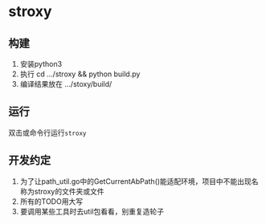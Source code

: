 # stroxy

## 构建
1. 安装python3
2. 执行 cd .../stroxy && python build.py
3. 编译结果放在 .../stoxy/build/

## 运行
双击或命令行运行`stroxy`

## 开发约定
1. 为了让path_util.go中的GetCurrentAbPath()能适配环境，项目中不能出现名称为stroxy的文件夹或文件
2. 所有的TODO用大写
3. 要调用某些工具时去util包看看，别重复造轮子